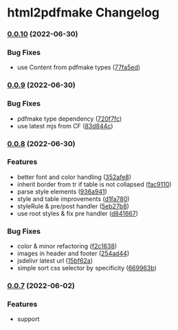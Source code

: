 # html2pdfmake Changelog
### [0.0.10](https://github.com/dantio/html2pdfmake/compare/v0.0.9...v0.0.10) (2022-06-30)


### Bug Fixes

* use Content from pdfmake types ([77fa5ed](https://github.com/dantio/html2pdfmake/commit/77fa5ed34837b17017b36f14e4fdc488c288e05e))

### [0.0.9](https://github.com/dantio/html2pdfmake/compare/v0.0.8...v0.0.9) (2022-06-30)


### Bug Fixes

* pdfmake type dependency ([720f7fc](https://github.com/dantio/html2pdfmake/commit/720f7fcfedba001418eaad5fede00cb7cd67e488))
* use latest mjs from CF ([83d844c](https://github.com/dantio/html2pdfmake/commit/83d844c0980a6ab56408ecdd7c62b9583ed59e95))

### [0.0.8](https://github.com/dantio/html2pdfmake/compare/v0.0.7...v0.0.8) (2022-06-30)


### Features

* better font and color handling ([352afe8](https://github.com/dantio/html2pdfmake/commit/352afe825a82bd6239753b3827f038ac206f2109))
* inherit border from tr if table is not collapsed ([fac9110](https://github.com/dantio/html2pdfmake/commit/fac911098479076727e2b2202fc4d637e5c11bfe))
* parse style elements ([936a941](https://github.com/dantio/html2pdfmake/commit/936a941e8ff5261ebf6194400c33787b2af888e0))
* style and table improvements ([d1fa780](https://github.com/dantio/html2pdfmake/commit/d1fa780ff6460afaa99011b00074cb344f1ce1fb))
* styleRule & pre/post handler ([5eb27b8](https://github.com/dantio/html2pdfmake/commit/5eb27b8f1524a8bbae1cf1077c5d11b3204f1737))
* use root styles & fix pre handler ([d841667](https://github.com/dantio/html2pdfmake/commit/d8416679c52c3e641a8423523ffa3a82566de05c))


### Bug Fixes

* color & minor refactoring ([f2c1638](https://github.com/dantio/html2pdfmake/commit/f2c1638d7e784138be7f34bf4b58f6b3aac2e258))
* images in header and footer ([254ad44](https://github.com/dantio/html2pdfmake/commit/254ad44844db0df49435e918c5d7c8bc69676f1a))
* jsdelivr latest url ([15bf62a](https://github.com/dantio/html2pdfmake/commit/15bf62a242f4a9414a068a1c882ffccdd75dfff8))
* simple sort css selector by specificity ([669963b](https://github.com/dantio/html2pdfmake/commit/669963bf3017c2447b1ca8819eada7b31923a01a))

### [0.0.7](https://github.com/dantio/html2pdfmake/compare/v0.0.6...v0.0.7) (2022-06-02)


### Features

* support <style> in templates ([41b205c](https://github.com/dantio/html2pdfmake/commit/41b205c62181466298c992862a6848022d558a93))
* template support with header/footer and meta info for pdfmake ([dea03e4](https://github.com/dantio/html2pdfmake/commit/dea03e4ccff4f941182f7687ee7d46862e8e45d1))


### Bug Fixes

* browserlist in package.json ([3618a9f](https://github.com/dantio/html2pdfmake/commit/3618a9f662453319a15317c59cd97e34eff14d79))
* css selectors ([72153e2](https://github.com/dantio/html2pdfmake/commit/72153e2cecd7b54b2c8f99359fb9981a23304838))
* lint error ([bd443ab](https://github.com/dantio/html2pdfmake/commit/bd443ab98b9d9a9aca50fef769259a0e2f031616))
* rem handling ([a8876b9](https://github.com/dantio/html2pdfmake/commit/a8876b95ad6286e4fb300539cdffee634f55ae94))

### [0.0.6](https://github.com/dantio/html2pdfmake/compare/v0.0.5...v0.0.6) (2022-05-31)


### Features

* use jsdelivr in example ([44d25b8](https://github.com/dantio/html2pdfmake/commit/44d25b8abbb18006bdbaa8db765f070d15da717d))


### Bug Fixes

* font-family parsing ([b04194b](https://github.com/dantio/html2pdfmake/commit/b04194ba8389b5e906f1c9435ce63afde2c9c929))
* lint issue ([1b6a950](https://github.com/dantio/html2pdfmake/commit/1b6a9505d335e8824369bce2e47c9e35cd04d77d))
* relative example file ([fca39ea](https://github.com/dantio/html2pdfmake/commit/fca39eaf28d021a089b5438c0c5144f6f8e1e57b))
* set <hr> border to 1px ([e7875d8](https://github.com/dantio/html2pdfmake/commit/e7875d874dd2d7570b66356fe329be5f27ade72e))

### [0.0.5](https://github.com/dantio/html2pdfmake/compare/v0.0.4...v0.0.5) (2022-05-20)


### Bug Fixes

* whitespace fix ([02a71f8](https://github.com/dantio/html2pdfmake/commit/02a71f843b161abc57b04f6d08463c116595f330))

### [0.0.4](https://github.com/dantio/html2pdfmake/compare/v0.0.3...v0.0.4) (2022-05-20)

### [0.0.3](https://github.com/dantio/html2pdfmake/compare/v0.0.2...v0.0.3) (2022-05-20)

### [0.0.2](https://github.com/dantio/html2pdfmake/compare/v0.0.1...v0.0.2) (2022-05-08)


### Bug Fixes

* docs ([2ada35f](https://github.com/dantio/html2pdfmake/commit/2ada35f80d1ee7deb163034facc7f4675705745e))

### 0.0.1 (2022-05-08)


### Features

* html2pdfmake ([e54ffbb](https://github.com/dantio/html2pdfmake/commit/e54ffbb046b386631c12643f5f0497bbce8f804c))
